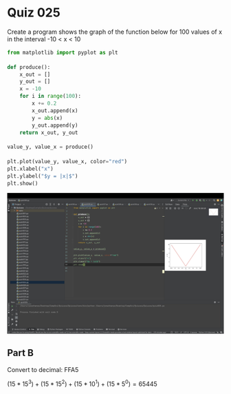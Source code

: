 # Quiz 025

Create a program shows the graph of the function below for 100 values of x in the interval -10 < x < 10

```.py
from matplotlib import pyplot as plt

def produce():
    x_out = []
    y_out = []
    x = -10
    for i in range(100):
        x += 0.2
        x_out.append(x)
        y = abs(x)
        y_out.append(y)
    return x_out, y_out

value_y, value_x = produce()

plt.plot(value_y, value_x, color="red")
plt.xlabel("x")
plt.ylabel("$y = |x|$")
plt.show()
```
![](quiz025.jpg)

## Part B

Convert to decimal: FFA5

$(15*15^3)+(15*15^2)+(15*10^1)+(15*5^0)=65445$




